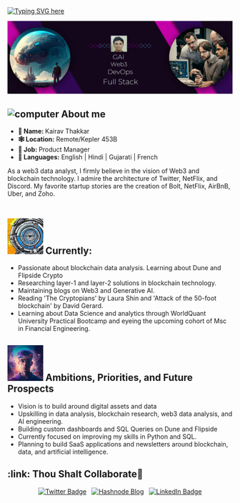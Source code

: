 <a href="https://git.io/typing-svg">
  <p>  <img src="https://readme-typing-svg.demolab.com?font=Fira+Code&pause=1000&width=1000&center=true&vCenter=true&lines=Any+sufficiently+advanced+technology+is+indistinguishable+from+magic" alt="Typing SVG here" /></a></p>



<div><img src="https://github.com/parzivalkairav/Images-used-/blob/main/github_banner.png" alt="Personal Banner" /></div>

<h2><img src="https://thumbs.gfycat.com/AcrobaticMatureGazelle.webp" alt="computer" width="80"> About me </h2>

<ul>
  <li><b>👤 Name: </b> Kairav Thakkar</li>
  <li><b>🕸️ Location:</b> Remote/Kepler 453B</li>
  <li><b>💼 Job: </b>Product Manager</li>
  <li><b>🧠 Languages:</b> English | Hindi | Gujarati | French</li>
</ul>
As a web3 data analyst, I firmly believe in the vision of Web3 and blockchain technology. I admire the architecture of Twitter, NetFlix, and Discord. My favorite startup stories are the creation of Bolt, NetFlix, AirBnB, Uber, and Zoho. 
<br/><br/>
<h2><img src="https://github.com/parzivalkairav/Images-used-/blob/main/time_machine.jpeg" alt="computer" width="80"> Currently:</h2>
<ul>
  <li>Passionate about blockchain data analysis. Learning about Dune and Flipside Crypto</li>
  <li>Researching layer-1 and layer-2 solutions in blockchain technology.</li>
  <li>Maintaining blogs on Web3 and Generative AI.</li>
  <li>Reading 'The Cryptopians' by Laura Shin and 'Attack of the 50-foot blockchain' by David Gerard.</li>
  <li>Learning about Data Science and analytics through WorldQuant University Practical Bootcamp and eyeing the upcoming cohort of Msc in Financial Engineering.</li>
</ul>
<h2><img src="https://github.com/parzivalkairav/Images-used-/blob/main/image_online.png" alt="computer" width="80"> Ambitions, Priorities, and Future Prospects</h2>
<ul>
  <li>Vision is to build around digital assets and data </li>
  <li>Upskilling in data analysis, blockchain research, web3 data analysis, and AI engineering. </li>
  <li>Building custom dashboards and SQL Queries on Dune and Flipside </li>
  <li>Currently focused on improving my skills in Python and SQL.</li>
  <li>Planning to build SaaS applications and newsletters around blockchain, data, and artificial intelligence.</li>
</ul>
 

    
<!---📫 Contact Me: --->
<h2 align="left">:link: Thou Shalt Collaborate💬 </h2>
<p align="center"><a href="https://twitter.com/kairavweb3"><img src="https://img.shields.io/badge/kairavweb3%20-%231DA1F2.svg?&style=for-the-badge&logo=Twitter&logoColor=white" alt="Twitter Badge"></a><!---<a href="https://twitter.com/kairavweb3">	![Twitter](https://img.shields.io/badge/Twitter-%231DA1F2.svg?style=for-the-badge&logo=Twitter&logoColor=white)</a>--->&nbsp&nbsp
<a href="https://web3kairav.hashnode.dev/"><img src="https://img.shields.io/badge/devkairav-2962FF?style=for-the-badge&logo=hashnode&logoColor=white" alt="Hashnode Blog"></a>&nbsp&nbsp
<a href="https://www.linkedin.com/in/kairavthakkar/"><img src="https://img.shields.io/badge/Kairav Thakkar-0077B5?style=for-the-badge&logo=linkedin&logoColor=white" alt="LinkedIn Badge"></a></p>
<!---
parzivalkairav/parzivalkairav is a ✨ special ✨ repository because its `README.md` (this file) appears on your GitHub profile.
You can click the Preview link to take a look at your changes.
--->
